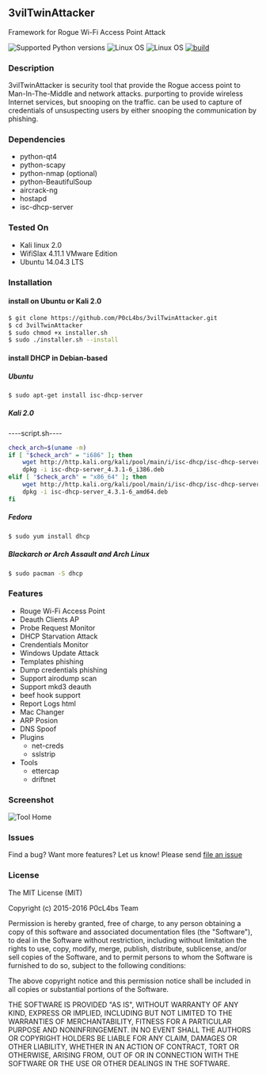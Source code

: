 
3vilTwinAttacker
---
Framework for Rogue Wi-Fi Access Point Attack

![Supported Python versions](https://img.shields.io/badge/python-2.7-blue.svg)
![Linux OS](https://img.shields.io/badge/Version-0.6.7-red.svg)
![Linux OS](https://img.shields.io/badge/Supported%20OS-Linux-green.svg)
[![build](https://travis-ci.org/P0cL4bs/3vilTwinAttacker.svg)](https://travis-ci.org/P0cL4bs/3vilTwinAttacker/)
### Description
3vilTwinAttacker is security tool that  provide the Rogue access point to Man-In-The-Middle and network attacks. purporting to provide wireless Internet services, but snooping on the traffic. can be used to capture of credentials of unsuspecting users by either snooping the communication by phishing.

### Dependencies
* python-qt4
* python-scapy
* python-nmap (optional)
* python-BeautifulSoup
* aircrack-ng
* hostapd
* isc-dhcp-server

### Tested On
* Kali linux 2.0
* WifiSlax 4.11.1 VMware Edition
* Ubuntu 14.04.3 LTS

### Installation

#### install on Ubuntu or Kali 2.0
```sh
$ git clone https://github.com/P0cL4bs/3vilTwinAttacker.git
$ cd 3vilTwinAttacker
$ sudo chmod +x installer.sh
$ sudo ./installer.sh --install
```
#### install DHCP in  Debian-based

##### Ubuntu

```sh
$ sudo apt-get install isc-dhcp-server
```

##### Kali 2.0
----script.sh----
```sh
check_arch=$(uname -m)
if [ "$check_arch" = "i686" ]; then
    wget http://http.kali.org/kali/pool/main/i/isc-dhcp/isc-dhcp-server_4.3.1-6_i386.deb
    dpkg -i isc-dhcp-server_4.3.1-6_i386.deb
elif [ "$check_arch" = "x86_64" ]; then
    wget http://http.kali.org/kali/pool/main/i/isc-dhcp/isc-dhcp-server_4.3.1-6_amd64.deb
    dpkg -i isc-dhcp-server_4.3.1-6_amd64.deb
fi
```

##### Fedora

```sh
$ sudo yum install dhcp
```
##### Blackarch or Arch Assault and Arch Linux
```sh
$ sudo pacman -S dhcp
```

### Features
* Rouge Wi-Fi Access Point
* Deauth Clients AP 
* Probe Request Monitor
* DHCP Starvation Attack
* Crendentials Monitor
* Windows Update Attack
* Templates phishing
* Dump credentials phishing
* Support airodump scan
* Support mkd3 deauth
* beef hook support
* Report Logs html
* Mac Changer 
* ARP Posion 
* DNS Spoof 
* Plugins
    - net-creds
    - sslstrip
* Tools
    - ettercap
	- driftnet

### Screenshot
![Tool Home](https://dl.dropboxusercontent.com/u/97321327/evil/evil6.7.png)

### Issues
Find a bug? Want more features?  Let us know! Please send [file an issue](https://github.com/P0cL4bs/3vilTwinAttacker/issues/new) 

### License
The MIT License (MIT)

Copyright (c) 2015-2016 P0cL4bs Team

Permission is hereby granted, free of charge, to any person obtaining a copy
of this software and associated documentation files (the "Software"), to deal
in the Software without restriction, including without limitation the rights
to use, copy, modify, merge, publish, distribute, sublicense, and/or sell
copies of the Software, and to permit persons to whom the Software is
furnished to do so, subject to the following conditions:

The above copyright notice and this permission notice shall be included in all
copies or substantial portions of the Software.

THE SOFTWARE IS PROVIDED "AS IS", WITHOUT WARRANTY OF ANY KIND, EXPRESS OR
IMPLIED, INCLUDING BUT NOT LIMITED TO THE WARRANTIES OF MERCHANTABILITY,
FITNESS FOR A PARTICULAR PURPOSE AND NONINFRINGEMENT. IN NO EVENT SHALL THE
AUTHORS OR COPYRIGHT HOLDERS BE LIABLE FOR ANY CLAIM, DAMAGES OR OTHER
LIABILITY, WHETHER IN AN ACTION OF CONTRACT, TORT OR OTHERWISE, ARISING FROM,
OUT OF OR IN CONNECTION WITH THE SOFTWARE OR THE USE OR OTHER DEALINGS IN THE
SOFTWARE.